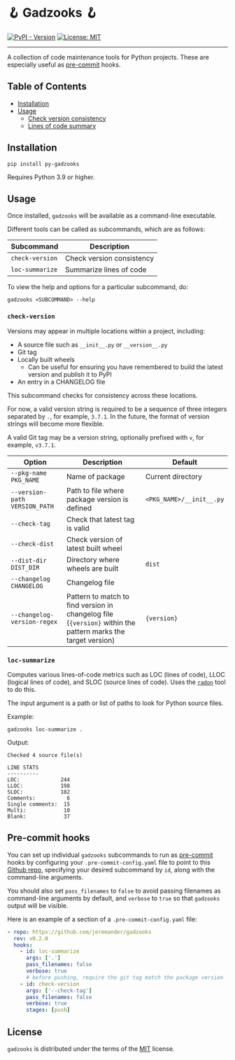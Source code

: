 # 🪝 Gadzooks 🪝

[![PyPI - Version](https://img.shields.io/pypi/v/py-gadzooks)](https://pypi.org/project/py-gadzooks)
[![License: MIT](https://img.shields.io/badge/License-MIT-yellow.svg)](https://raw.githubusercontent.com/jeremander/gadzooks/main/LICENSE)

<!-- [![PyPI - Python Version](https://img.shields.io/pypi/pyversions/gadzooks.svg)](https://pypi.org/project/gadzooks) -->

-----

A collection of code maintenance tools for Python projects. These are especially useful as [pre-commit](https://pre-commit.com) hooks.

## Table of Contents

- [Installation](#installation)
- [Usage](#usage)
    - [Check version consistency](#check-version)
    - [Lines of code summary](#loc-summarize)

## Installation

```text
pip install py-gadzooks
```

Requires Python 3.9 or higher.

## Usage

Once installed, `gadzooks` will be available as a command-line executable.

Different tools can be called as subcommands, which are as follows:

| Subcommand | Description |
| ---------- | ----------- |
| `check-version` | Check version consistency |
| `loc-summarize` | Summarize lines of code |

To view the help and options for a particular subcommand, do:

```text
gadzooks <SUBCOMMAND> --help
```

### `check-version`

Versions may appear in multiple locations within a project, including:

- A source file such as `__init__.py` or `__version__.py`
- Git tag
- Locally built wheels
    - Can be useful for ensuring you have remembered to build the latest version and publish it to PyPI
- An entry in a CHANGELOG file

This subcommand checks for consistency across these locations.

For now, a valid version string is required to be a sequence of three integers separated by `.`, for example, `3.7.1`. In the future, the format of version strings will become more flexible.

A valid Git tag may be a version string, optionally prefixed with `v`, for example, `v3.7.1`.

| Option | Description | Default |
| ------ | ----------- | ------- |
| `--pkg-name PKG_NAME` | Name of package | Current directory |
| `--version-path VERSION_PATH` | Path to file where package version is defined | `<PKG_NAME>/__init__.py` |
| `--check-tag` | Check that latest tag is valid | |
| `--check-dist` | Check version of latest built wheel | |
| `--dist-dir DIST_DIR` | Directory where wheels are built | `dist` |
| `--changelog CHANGELOG` | Changelog file | |
| `--changelog-version-regex` | Pattern to match to find version in changelog file (`{version}` within the pattern marks the target version) | `{version}` |

### `loc-summarize`

Computes various lines-of-code metrics such as LOC (lines of code), LLOC (logical lines of code), and SLOC (source lines of code). Uses the [`radon`](https://radon.readthedocs.io/en/latest/) tool to do this.

The input argument is a path or list of paths to look for Python source files.

Example:

```text
gadzooks loc-summarize .
```

Output:

```text
Checked 4 source file(s)

LINE STATS
----------
LOC:             244
LLOC:            198
SLOC:            182
Comments:          6
Single comments:  15
Multi:            10
Blank:            37
```

## Pre-commit hooks

You can set up individual `gadzooks` subcommands to run as [pre-commit](https://pre-commit.com) hooks by configuring your `.pre-commit-config.yaml` file to point to this [Github repo](https://github.com/jeremander/gadzooks), specifying your desired subcommand by `id`, along with the command-line arguments.

You should also set `pass_filenames` to `false` to avoid passing filenames as command-line arguments by default, and `verbose` to `true` so that `gadzooks` output will be visible.

Here is an example of a section of a `.pre-commit-config.yaml` file:

```yaml
- repo: https://github.com/jeremander/gadzooks
  rev: v0.2.0
  hooks:
    - id: loc-summarize
      args: ['.']
      pass_filenames: false
      verbose: true
      # before pushing, require the git tag match the package version
    - id: check-version
      args: ['--check-tag']
      pass_filenames: false
      verbose: true
      stages: [push]
```


## License

`gadzooks` is distributed under the terms of the [MIT](https://spdx.org/licenses/MIT.html) license.
